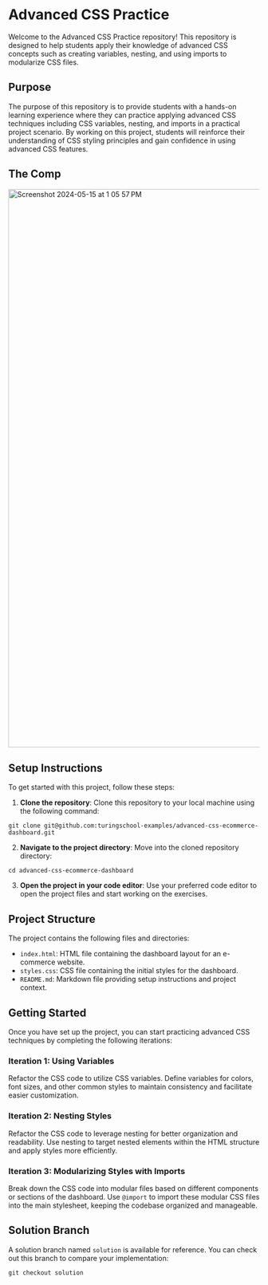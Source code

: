 # Advanced CSS Practice

Welcome to the Advanced CSS Practice repository! This repository is designed to help students apply their knowledge of advanced CSS concepts such as creating variables, nesting, and using imports to modularize CSS files.

## Purpose

The purpose of this repository is to provide students with a hands-on learning experience where they can practice applying advanced CSS techniques including CSS variables, nesting, and imports in a practical project scenario. By working on this project, students will reinforce their understanding of CSS styling principles and gain confidence in using advanced CSS features.

## The Comp
<img width="1120" alt="Screenshot 2024-05-15 at 1 05 57 PM" src="https://github.com/turingschool-examples/advanced-css-ecommerce-dashboard/assets/25714149/b72cfab8-32a7-4f8c-8d2b-001ee8b90fd8">


## Setup Instructions

To get started with this project, follow these steps:

1. **Clone the repository**: Clone this repository to your local machine using the following command:
```
git clone git@github.com:turingschool-examples/advanced-css-ecommerce-dashboard.git
```
2. **Navigate to the project directory**: Move into the cloned repository directory:
```
cd advanced-css-ecommerce-dashboard
```

3. **Open the project in your code editor**: Use your preferred code editor to open the project files and start working on the exercises.

## Project Structure

The project contains the following files and directories:

- `index.html`: HTML file containing the dashboard layout for an e-commerce website.
- `styles.css`: CSS file containing the initial styles for the dashboard.
- `README.md`: Markdown file providing setup instructions and project context.

## Getting Started

Once you have set up the project, you can start practicing advanced CSS techniques by completing the following iterations:

### Iteration 1: Using Variables

Refactor the CSS code to utilize CSS variables. Define variables for colors, font sizes, and other common styles to maintain consistency and facilitate easier customization.

### Iteration 2: Nesting Styles

Refactor the CSS code to leverage nesting for better organization and readability. Use nesting to target nested elements within the HTML structure and apply styles more efficiently.

### Iteration 3: Modularizing Styles with Imports

Break down the CSS code into modular files based on different components or sections of the dashboard. Use `@import` to import these modular CSS files into the main stylesheet, keeping the codebase organized and manageable.

## Solution Branch
A solution branch named `solution` is available for reference.  You can check out this branch to compare your implementation:

```
git checkout solution
```
